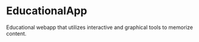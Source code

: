 EducationalApp
==============

Educational webapp that utilizes interactive and graphical tools to memorize content.
